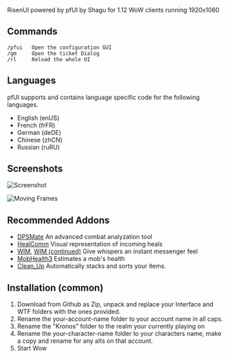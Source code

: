 RisenUI powered by pfUI by Shagu for 1.12 WoW clients running 1920x1080

## Commands

    /pfui   Open the configuration GUI
    /gm     Open the ticket Dialog
    /rl     Reload the whole UI

## Languages
pfUI supports and contains language specific code for the following languages.
* English (enUS)
* French (frFR)
* German (deDE)
* Chinese (zhCN)
* Russian (ruRU)

## Screenshots
![Screenshot](http://mephis.he-hosting.de/shaguaddons/pfUI/mmobase/screen.jpg)

![Moving Frames](http://mephis.he-hosting.de/shaguaddons/pfUI/mmobase/moveit.jpg)

## Recommended Addons
* [DPSMate](https://github.com/Geigerkind/DPSMate) An advanced combat analyzation tool
* [HealComm](https://github.com/Aviana/HealComm/releases) Visual representation of incoming heals
* [WIM](http://addons.us.to/addon/wim), [WIM (continued)](https://github.com/shirsig/WIM) Give whispers an instant messenger feel
* [MobHealth3](http://addons.us.to/addon/mobhealth) Estimates a mob's health
* [Clean_Up](https://github.com/shirsig/Clean_Up-lib) Automatically stacks and sorts your items.

## Installation (common)
1. Download from Github as Zip, unpack and replace your Interface and WTF folders with the ones provided.
2. Rename the your-account-name folder to your account name in all caps.
3. Rename the "Kronos" folder to the realm your currently playing on
4. Rename the your-character-name folder to your characters name, make a copy and rename for any alts on that account.
5. Start Wow




